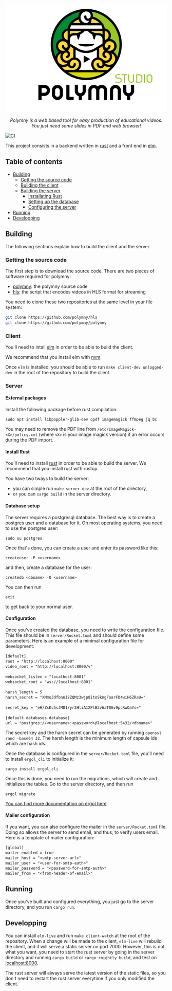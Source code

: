 <p align="center">
<picture>
  <source media="(prefers-color-scheme: dark)" srcset="/server/dist/fulllogo-dark.png">
  <source media="(prefers-color-scheme: light)" srcset="/server/dist/fulllogo.png">
  <img alt="Polymny Studio" src="/server/dist/fulllogo.png">
</picture>
</p>

<p align="center">
<em>
Polymny is a web based tool for easy production of educational videos.
<br/>
You just need some slides in PDF and web browser!
</em>
</p>

[![CI](https://github.com/polymny/polymny/workflows/build/badge.svg?branch=master&event=push)](https://github.com/polymny/polymny/actions?query=workflow%3Abuild)

This project consists in a backend written in
[rust](https://www.rust-lang.org/) and a front end in
[elm](https://elm-lang.org/).

## Table of contents

  - [Building](#building)
    - [Getting the source code](#getting-the-source-code)
    - [Building the client](#client)
    - [Building the server](#server)
      - [Installating Rust](#install-rust)
      - [Setting up the database](#database-setup)
      - [Configuring the server](#configuration)
  - [Running](#running)
  - [Developping](#developping)

## Building

The following sections explain how to build the client and the server.

### Getting the source code

The first step is to download the source code. There are two pieces of software
required for polymny:
  - [polymny](https://github.com/polymny/polymny): the polymny source code
  - [hls](https://github.com/polymny/hls): the script that encodes videos in
    HLS format for streaming

You need to clone these two repositories at the same level in your file system:

```sh
git clone https://github.com/polymny/hls
git clone https://github.com/polymny/polymny
```

### Client

You'll need to intall [elm](https://guide.elm-lang.org/install.html) in order
to be able to build the client.

We recommend that you install elm with
[nvm](https://github.com/creationix/nvm#installation).

Once `elm` is installed, you should be able to run `make client-dev unlogged-dev`
in the
root of the repository to build the client.

### Server

#### External packages

Install the following package before rust compilation:

```
sudo apt install libpoppler-glib-dev qpdf imagemagick ffmpeg jq bc
```

You may need to remove the PDF line from `/etc/ImageMagick-<X>/policy.xml`
(where `<X>` is your image magick version) if an error occurs during the PDF
import.

#### Install Rust

You'll need to install [rust](https://www.rust-lang.org/tools/install)
in order to be able to build the server. We recommend that you install rust
with rustup.

You have two tways to build the server:
  - you can simple run `make server-dev` at the root of the directory,
  - or you can `cargo build` in the server directory.

#### Database setup

The server requires a postgresql database. The best way is to create a postgres
user and a database for it. On most operating systems, you need to use the
postgres user:

```
sudo su postgres
```

Once that's done, you can create a user and enter its password like this:

```
createuser -P <username>
```

and then, create a database for the user:

```
createdb <dbname> -O <username>
```

You can then run

```
exit
```

to get back to your normal user.

#### Configuration

Once you've created the database, you need to write the configuration file.
This file should be in `server/Rocket.toml` and should define some parameters.
Here is an example of a minimal configuration file for development:

```
[default]
root = "http://localhost:8000"
video_root = "http://localhost:8000/v"

websocket_listen = "localhost:8001"
websocket_root = "ws://localhost:8001"

harsh_length = 5
harsh_secret = "XMmoJdfbnnI2ZQMz3wjp8itoSkngFoarFD4wiH6ZRaU="

secret_key = "eH/ZsKc5sJMD1/yr2HliA1XPlB3v6aT0Gv9pcRwQaYs="

[default.databases.database]
url = "postgres://<username>:<password>@localhost:5432/<dbname>"
```

The secret key and the harsh secret can be generated by running `openssl rand -base64 32`.
The harsh length is the minimum length of capsule ids which are hash ids.

Once the database is configured in the `server/Rocket.toml` file, you'll need
to install `ergol_cli` to initialize it:

```
cargo install ergol_cli
```

Once this is done, you need to run the migrations, which will create and
initializes the tables. Go to the server directory, and then run

```
ergol migrate
```

[You can find more documentation on ergol here](https://ergol-rs.github.io/)

#### Mailer configuration

If you want, you can also configure the mailer in the `server/Rocket.toml` file.
Doing so allows the server to send email, and thus, to verify users email.
Here is a template of mailer configuration:

```
[global]
mailer_enabled = true
mailer_host = "<smtp-server-url>"
mailer_user = "<user-for-smtp-auth>"
mailer_password = "<password-for-smtp-auth>"
mailer_from = "<from-header-of-email>"
```

## Running

Once you've built and configured everything, you just go to the server
directory, and you run `cargo run`.

## Developping

You can install `elm-live` and run `make client-watch` at the root of the
repository. When a change will be made to the client, `elm-live` will rebuild
the client, and it will serve a static server on port 7000.  However, this is
not what you want, you need to start the rust server by going in the server
directory and running `cargo build` or `cargo +nightly build`, and test on
[localhost:8000](http://localhost:8000).

The rust server will always serve the latest version of the static files, so
you don't need to restart the rust server everytime if you only modified the
client.


